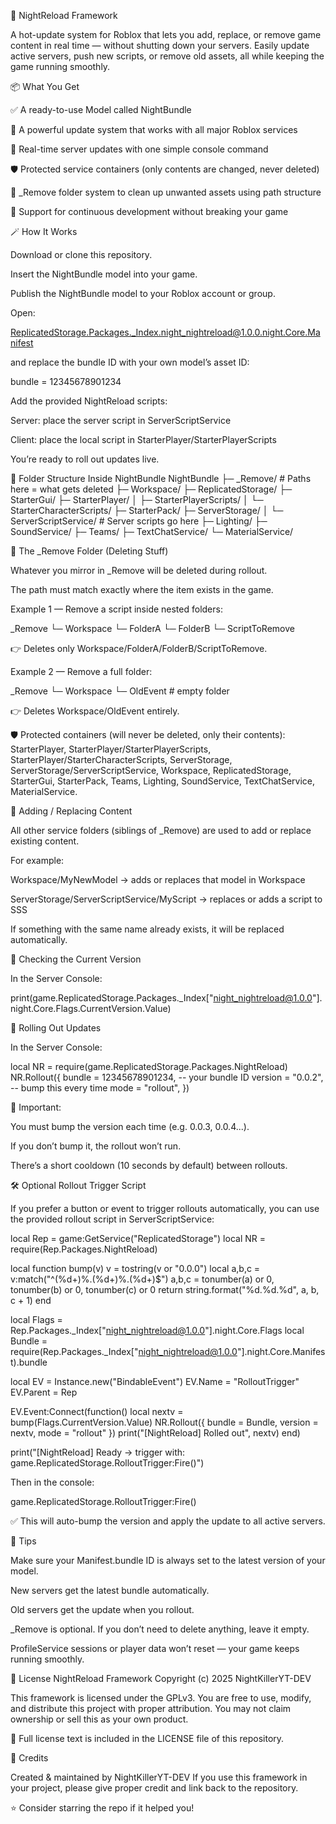 🌙 NightReload Framework

A hot-update system for Roblox that lets you add, replace, or remove game content in real time — without shutting down your servers.
Easily update active servers, push new scripts, or remove old assets, all while keeping the game running smoothly.

📦 What You Get
 
✅ A ready-to-use Model called NightBundle

🧩 A powerful update system that works with all major Roblox services

🔁 Real-time server updates with one simple console command

🛡️ Protected service containers (only contents are changed, never deleted)

🧼 _Remove folder system to clean up unwanted assets using path structure

🧠 Support for continuous development without breaking your game

🪄 How It Works

Download or clone this repository.

Insert the NightBundle model into your game.

Publish the NightBundle model to your Roblox account or group.

Open:

ReplicatedStorage.Packages._Index.night_nightreload@1.0.0.night.Core.Manifest


and replace the bundle ID with your own model’s asset ID:

bundle = 12345678901234


Add the provided NightReload scripts:

Server: place the server script in ServerScriptService

Client: place the local script in StarterPlayer/StarterPlayerScripts

You’re ready to roll out updates live.

🧰 Folder Structure Inside NightBundle
NightBundle
├─ _Remove/                      # Paths here = what gets deleted
├─ Workspace/
├─ ReplicatedStorage/
├─ StarterGui/
├─ StarterPlayer/
│  ├─ StarterPlayerScripts/
│  └─ StarterCharacterScripts/
├─ StarterPack/
├─ ServerStorage/
│  └─ ServerScriptService/       # Server scripts go here
├─ Lighting/
├─ SoundService/
├─ Teams/
├─ TextChatService/
└─ MaterialService/

🧹 The _Remove Folder (Deleting Stuff)

Whatever you mirror in _Remove will be deleted during rollout.

The path must match exactly where the item exists in the game.

Example 1 — Remove a script inside nested folders:

_Remove
└─ Workspace
   └─ FolderA
      └─ FolderB
         └─ ScriptToRemove


👉 Deletes only Workspace/FolderA/FolderB/ScriptToRemove.

Example 2 — Remove a full folder:

_Remove
└─ Workspace
   └─ OldEvent      # empty folder


👉 Deletes Workspace/OldEvent entirely.

🛡️ Protected containers (will never be deleted, only their contents):
StarterPlayer, StarterPlayer/StarterPlayerScripts, StarterPlayer/StarterCharacterScripts, ServerStorage, ServerStorage/ServerScriptService, Workspace, ReplicatedStorage, StarterGui, StarterPack, Teams, Lighting, SoundService, TextChatService, MaterialService.

🧭 Adding / Replacing Content

All other service folders (siblings of _Remove) are used to add or replace existing content.

For example:

Workspace/MyNewModel → adds or replaces that model in Workspace

ServerStorage/ServerScriptService/MyScript → replaces or adds a script to SSS

If something with the same name already exists, it will be replaced automatically.

🧪 Checking the Current Version

In the Server Console:

print(game.ReplicatedStorage.Packages._Index["night_nightreload@1.0.0"].night.Core.Flags.CurrentVersion.Value)

🚀 Rolling Out Updates

In the Server Console:

local NR = require(game.ReplicatedStorage.Packages.NightReload)
NR.Rollout({
	bundle  = 12345678901234,  -- your bundle ID
	version = "0.0.2",         -- bump this every time
	mode    = "rollout",
})


📝 Important:

You must bump the version each time (e.g. 0.0.3, 0.0.4...).

If you don’t bump it, the rollout won’t run.

There’s a short cooldown (10 seconds by default) between rollouts.

🛠 Optional Rollout Trigger Script

If you prefer a button or event to trigger rollouts automatically, you can use the provided rollout script in ServerScriptService:

local Rep = game:GetService("ReplicatedStorage")
local NR  = require(Rep.Packages.NightReload)

local function bump(v)
	v = tostring(v or "0.0.0")
	local a,b,c = v:match("^(%d+)%.(%d+)%.(%d+)$")
	a,b,c = tonumber(a) or 0, tonumber(b) or 0, tonumber(c) or 0
	return string.format("%d.%d.%d", a, b, c + 1)
end

local Flags = Rep.Packages._Index["night_nightreload@1.0.0"].night.Core.Flags
local Bundle = require(Rep.Packages._Index["night_nightreload@1.0.0"].night.Core.Manifest).bundle

local EV = Instance.new("BindableEvent")
EV.Name = "RolloutTrigger"
EV.Parent = Rep

EV.Event:Connect(function()
	local nextv = bump(Flags.CurrentVersion.Value)
	NR.Rollout({ bundle = Bundle, version = nextv, mode = "rollout" })
	print("[NightReload] Rolled out", nextv)
end)

print("[NightReload] Ready → trigger with: game.ReplicatedStorage.RolloutTrigger:Fire()")


Then in the console:

game.ReplicatedStorage.RolloutTrigger:Fire()


✅ This will auto-bump the version and apply the update to all active servers.

🧠 Tips

Make sure your Manifest.bundle ID is always set to the latest version of your model.

New servers get the latest bundle automatically.

Old servers get the update when you rollout.

_Remove is optional. If you don’t need to delete anything, leave it empty.

ProfileService sessions or player data won’t reset — your game keeps running smoothly.

🪪 License
NightReload Framework
Copyright (c) 2025 NightKillerYT-DEV

This framework is licensed under the GPLv3.
You are free to use, modify, and distribute this project with proper attribution.
You may not claim ownership or sell this as your own product.


📜 Full license text is included in the LICENSE file of this repository.

👑 Credits

Created & maintained by NightKillerYT-DEV
If you use this framework in your project, please give proper credit and link back to the repository.

⭐ Consider starring the repo if it helped you!
